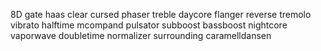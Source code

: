 8D
gate
haas
clear
cursed
phaser
treble
daycore
flanger
reverse
tremolo
vibrato
halftime
mcompand
pulsator
subboost
bassboost
nightcore
vaporwave
doubletime
normalizer
surrounding
caramelldansen
